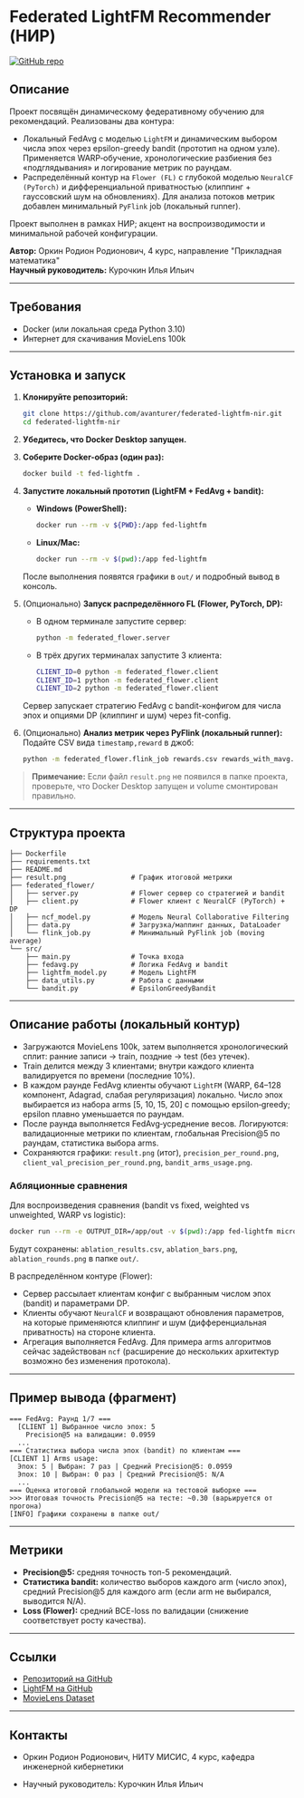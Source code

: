 # Federated LightFM Recommender (НИР)

[![GitHub repo](https://img.shields.io/badge/GitHub-avanturer%2Ffederated--lightfm--nir-blue?logo=github)](https://github.com/avanturer/federated-lightfm-nir)

## Описание

Проект посвящён динамическому федеративному обучению для рекомендаций. Реализованы два контура:

- Локальный FedAvg с моделью `LightFM` и динамическим выбором числа эпох через epsilon-greedy bandit (прототип на одном узле). Применяется WARP‑обучение, хронологические разбиения без «подглядывания» и логирование метрик по раундам.
- Распределённый контур на `Flower (FL)` с глубокой моделью `NeuralCF (PyTorch)` и дифференциальной приватностью (клиппинг + гауссовский шум на обновлениях). Для анализа потоков метрик добавлен минимальный `PyFlink` job (локальный runner).

Проект выполнен в рамках НИР; акцент на воспроизводимости и минимальной рабочей конфигурации.

**Автор:** Оркин Родион Родионович, 4 курс, направление "Прикладная математика"  
**Научный руководитель:** Курочкин Илья Ильич

---

## Требования
- Docker (или локальная среда Python 3.10)
- Интернет для скачивания MovieLens 100k

---

## Установка и запуск

1. **Клонируйте репозиторий:**
   ```sh
   git clone https://github.com/avanturer/federated-lightfm-nir.git
   cd federated-lightfm-nir
   ```
2. **Убедитесь, что Docker Desktop запущен.**
3. **Соберите Docker-образ (один раз):**
   ```sh
   docker build -t fed-lightfm .
   ```
4. **Запустите локальный прототип (LightFM + FedAvg + bandit):**
   - **Windows (PowerShell):**
     ```sh
     docker run --rm -v ${PWD}:/app fed-lightfm
     ```
   - **Linux/Mac:**
     ```sh
     docker run --rm -v $(pwd):/app fed-lightfm
     ```
   После выполнения появятся графики в `out/` и подробный вывод в консоль.

5. (Опционально) **Запуск распределённого FL (Flower, PyTorch, DP):**
   - В одном терминале запустите сервер:
     ```sh
     python -m federated_flower.server
     ```
   - В трёх других терминалах запустите 3 клиента:
     ```sh
     CLIENT_ID=0 python -m federated_flower.client
     CLIENT_ID=1 python -m federated_flower.client
     CLIENT_ID=2 python -m federated_flower.client
     ```
   Сервер запускает стратегию FedAvg с bandit-конфигом для числа эпох и опциями DP (клиппинг и шум) через fit-config.

6. (Опционально) **Анализ метрик через PyFlink (локальный runner):**
   Подайте CSV вида `timestamp,reward` в джоб:
   ```sh
   python -m federated_flower.flink_job rewards.csv rewards_with_mavg.txt
   ```

> **Примечание:** Если файл `result.png` не появился в папке проекта, проверьте, что Docker Desktop запущен и volume смонтирован правильно.

---

## Структура проекта

```
├── Dockerfile
├── requirements.txt
├── README.md
├── result.png                # График итоговой метрики
├── federated_flower/
│   ├── server.py             # Flower сервер со стратегией и bandit
│   ├── client.py             # Flower клиент с NeuralCF (PyTorch) + DP
│   ├── ncf_model.py          # Модель Neural Collaborative Filtering
│   ├── data.py               # Загрузка/маппинг данных, DataLoader
│   └── flink_job.py          # Минимальный PyFlink job (moving average)
└── src/
    ├── main.py               # Точка входа
    ├── fedavg.py             # Логика FedAvg и bandit
    ├── lightfm_model.py      # Модель LightFM
    ├── data_utils.py         # Работа с данными
    └── bandit.py             # EpsilonGreedyBandit
```

---

## Описание работы (локальный контур)

- Загружаются MovieLens 100k, затем выполняется хронологический сплит: ранние записи → train, поздние → test (без утечек).
- Train делится между 3 клиентами; внутри каждого клиента валидируется по времени (последние 10%).
- В каждом раунде FedAvg клиенты обучают `LightFM` (WARP, 64–128 компонент, Adagrad, слабая регуляризация) локально. Число эпох выбирается из набора arms [5, 10, 15, 20] с помощью epsilon‑greedy; epsilon плавно уменьшается по раундам.
- После раунда выполняется FedAvg‑усреднение весов. Логируются: валидационные метрики по клиентам, глобальная Precision@5 по раундам, статистика выбора arms.
- Сохраняются графики: `result.png` (итог), `precision_per_round.png`, `client_val_precision_per_round.png`, `bandit_arms_usage.png`.

### Абляционные сравнения

Для воспроизведения сравнения (bandit vs fixed, weighted vs unweighted, WARP vs logistic):
```sh
docker run --rm -e OUTPUT_DIR=/app/out -v $(pwd):/app fed-lightfm micromamba run -n base python -m src.experiments
```
Будут сохранены: `ablation_results.csv`, `ablation_bars.png`, `ablation_rounds.png` в папке `out/`.

В распределённом контуре (Flower):
- Сервер рассылает клиентам конфиг с выбранным числом эпох (bandit) и параметрами DP.
- Клиенты обучают `NeuralCF` и возвращают обновления параметров, на которые применяются клиппинг и шум (дифференциальная приватность) на стороне клиента.
- Агрегация выполняется FedAvg. Для примера arms алгоритмов сейчас задействован `ncf` (расширение до нескольких архитектур возможно без изменения протокола).

---

## Пример вывода (фрагмент)

```
=== FedAvg: Раунд 1/7 ===
  [CLIENT 1] Выбранное число эпох: 5
    Precision@5 на валидации: 0.0959
  ...
=== Статистика выбора числа эпох (bandit) по клиентам ===
[CLIENT 1] Arms usage:
  Эпох: 5 | Выбран: 7 раз | Средний Precision@5: 0.0959
  Эпох: 10 | Выбран: 0 раз | Средний Precision@5: N/A
  ...
=== Оценка итоговой глобальной модели на тестовой выборке ===
>>> Итоговая точность Precision@5 на тесте: ~0.30 (варьируется от прогона)
[INFO] Графики сохранены в папке out/
```

---

## Метрики
- **Precision@5:** средняя точность топ-5 рекомендаций.
- **Статистика bandit:** количество выборов каждого arm (число эпох), средний Precision@5 для каждого arm (если arm не выбирался, выводится N/A).
 - **Loss (Flower):** средний BCE-loss по валидации (снижение соответствует росту качества).

---

## Ссылки
- [Репозиторий на GitHub](https://github.com/avanturer/federated-lightfm-nir)
- [LightFM на GitHub](https://github.com/lyst/lightfm)
- [MovieLens Dataset](https://grouplens.org/datasets/movielens/)

---

## Контакты
- Оркин Родион Родионович, НИТУ МИСИС, 4 курс, кафедра инженерной кибернетики

- Научный руководитель: Курочкин Илья Ильич 
